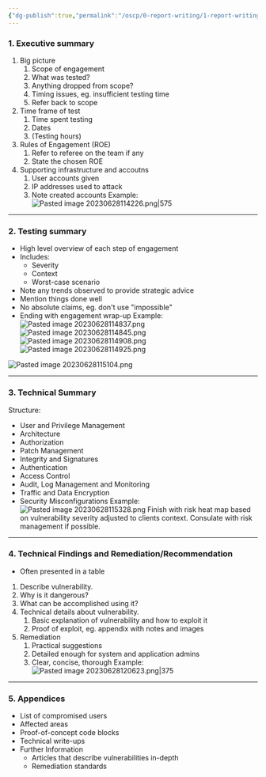 ```yaml
---
{"dg-publish":true,"permalink":"/oscp/0-report-writing/1-report-writing/","updated":"2024-01-05T11:31:11.711+01:00"}
---
```


### 1. Executive summary
1. Big picture
	1. Scope of engagement
	2. What was tested?
	3. Anything dropped from scope?
	4. Timing issues, eg. insufficient testing time
	5. Refer back to scope
2. Time frame of test
	1. Time spent testing
	2. Dates
	3. (Testing hours)
3. Rules of Engagement (ROE)
	1. Refer to referee on the team if any
	2. State the chosen ROE
4. Supporting infrastructure and accoutns
	1. User accounts given
	2. IP addresses used to attack
	3. Note created accounts
Example:
![Pasted image 20230628114226.png|575](/img/user/IMAGES/Pasted%20image%2020230628114226.png)

---------------------------

### 2. Testing summary
- High level overview of each step of engagement
- Includes:
	- Severity
	- Context
	- Worst-case scenario
- Note any trends observed to provide strategic advice
- Mention things done well
- No absolute claims, eg. don't use "impossible"
- Ending with engagement wrap-up
Example:
![Pasted image 20230628114837.png](/img/user/IMAGES/Pasted%20image%2020230628114837.png)
![Pasted image 20230628114845.png](/img/user/IMAGES/Pasted%20image%2020230628114845.png)
![Pasted image 20230628114908.png](/img/user/IMAGES/Pasted%20image%2020230628114908.png)
![Pasted image 20230628114925.png](/img/user/IMAGES/Pasted%20image%2020230628114925.png)

![Pasted image 20230628115104.png](/img/user/IMAGES/Pasted%20image%2020230628115104.png)

--------------------------------

### 3. Technical Summary

Structure:
- User and Privilege Management
- Architecture
- Authorization
- Patch Management
- Integrity and Signatures
- Authentication
- Access Control
- Audit, Log Management and Monitoring
- Traffic and Data Encryption
- Security Misconfigurations
Example:
![Pasted image 20230628115328.png](/img/user/IMAGES/Pasted%20image%2020230628115328.png)
 Finish with risk heat map based on vulnerability severity adjusted to clients context. Consulate with risk management if possible.

---------------------------------

### 4. Technical Findings and Remediation/Recommendation

- Often presented in a table

1. Describe vulnerability.
2. Why is it dangerous?
3. What can be accomplished using it?
4. Technical details about vulnerability.
	1. Basic explanation of vulnerability and how to exploit it
	2. Proof of exploit, eg. appendix with notes and images
5. Remediation
	1. Practical suggestions
	2. Detailed enough for system and application admins
	3. Clear, concise, thorough
Example:
![Pasted image 20230628120623.png|375](/img/user/IMAGES/Pasted%20image%2020230628120623.png)

------------------------
### 5. Appendices

- List of compromised users
- Affected areas
- Proof-of-concept code blocks
- Technical write-ups
- Further Information
	- Articles that describe vulnerabilities in-depth
	- Remediation standards